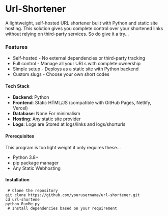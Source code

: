 
# Url-Shortener
A lightweight, self-hosted URL shortener built with Python and static site hosting. This solution gives you complete control over your shortened links without relying on third-party services. So do give it a try...

### Features
- Self-hosted - No external dependencies or third-party tracking
- Full control - Manage all your URLs with complete ownership
- Simple setup - Deploys as a static site with Python backend
- Custom slugs - Choose your own short codes

#### Tech Stack
- **Backend**: Python
- **Frontend**: Static HTML/JS (compatible with GitHub Pages, Netlify, Vercel)
- **Database**: None For minimalism
- **Hosting**: Any static site provider
- **Logs**: Logs are Stored at logs/links and logs/shorturls


#### Prerequisites
This program is too light weight it only requires these...
- Python 3.8+
- pip package manager
- Any Static Webhosting

  

#### Installation

```
 # Clone the repository
git clone https://github.com/yourusername/url-shortener.git
cd url-shortene
python RunMe.py
 # Install dependencies based on your requirement
```
